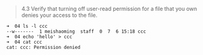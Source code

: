 > 4.3 Verify that turning off user-read permission for a file that you own denies your access to the file.

```
➜  04 ls -l ccc
--w-------  1 meishaoming  staff  0  7  6 15:18 ccc
➜  04 echo 'hello' > ccc
➜  04 cat ccc 
cat: ccc: Permission denied
```
